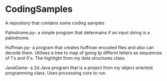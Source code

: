 # CodingSamples
A repository that contains some coding samples

Palindrome.py- a simple program that determains if an input string is a palindrome.


Huffman.py- a program that creates huffman encoded files and also can decode them. Utilises a tree to map of going tp differnt letters as sequences of 1's and 0's. The highlight from my data structures class.

JavaGame- a 2d Java program that is a project from my object oriented programming class. Uses processing core to run. 
